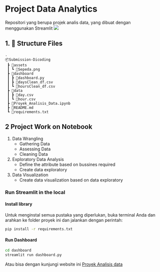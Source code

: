 # Project Data Analytics

Repositori yang berupa projek analis data, yang dibuat dengan menggunakan Streamlit <img src="https://user-images.githubusercontent.com/7164864/217935870-c0bc60a3-6fc0-4047-b011-7b4c59488c91.png"/>

## 1. 📂 Structure Files

```
.
📦Submission-Dicoding
 ┣ 📂assets
 ┃ ┗ 📜Sepeda.png
 ┣ 📂dashboard
 ┃ ┣ 📜dashboard.py
 ┃ ┣ 📜daysClean_df.csv
 ┃ ┗ 📜hoursClean_df.csv
 ┣ 📂data
 ┃ ┣ 📜day.csv
 ┃ ┗ 📜hour.csv
 ┣ 📜Proyek_Analisis_Data.ipynb
 ┣ 📜README.md
 ┗ 📜requirements.txt
```

## 2 Project Work on Notebook

1. Data Wrangling
   - Gathering Data
   - Assessing Data
   - Cleaning Data
2. Exploratory Data Analysis
   - Define the attribute based on bussines required
   - Create data exploratory
3. Data Visualization
   - Create data visualization based on data exploratory

### Run Streamlit in the local

#### Install library

Untuk menginstal semua pustaka yang diperlukan, buka terminal Anda dan arahkan ke folder proyek ini dan jalankan dengan perintah:

```bash
pip install -r requirements.txt
```

#### Run Dashboard

```bash
cd dashboard
streamlit run dashboard.py
```
Atau bisa dengan kunjungi website ini [Proyek Analisis data](https://bikes-sharing.streamlit.app/)